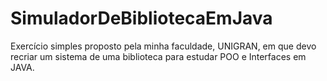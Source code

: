 # SimuladorDeBibliotecaEmJava
 Exercício simples proposto pela minha faculdade, UNIGRAN, em que devo recriar um sistema de uma biblioteca para estudar POO e Interfaces em JAVA.
